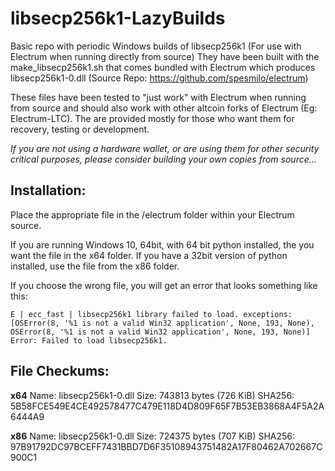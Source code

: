 # libsecp256k1-LazyBuilds
Basic repo with periodic Windows builds of libsecp256k1 (For use with Electrum when running directly from source) They have been built with the make_libsecp256k1.sh that comes bundled with Electrum which produces libsecp256k1-0.dll (Source Repo: https://github.com/spesmilo/electrum)

These files have been tested to "just work" with Electrum when running from source and should also work with other altcoin forks of Electrum (Eg: Electrum-LTC). The are provided mostly for those who want them for recovery, testing or development.

_If you are not using a hardware wallet, or are using them for other security critical purposes, please consider building your own copies from source..._

## Installation:

Place the appropriate file in the /electrum folder within your Electrum source.

If you are running Windows 10, 64bit, with 64 bit python installed, the you want the file in the x64 folder. If you have a 32bit version of python installed, use the file from the x86 folder.

If you choose the wrong file, you will get an error that looks something like this:

`E | ecc_fast | libsecp256k1 library failed to load. exceptions: [OSError(8, '%1 is not a valid Win32 application', None, 193, None), OSError(8, '%1 is not a valid Win32 application', None, 193, None)]
Error: Failed to load libsecp256k1.`

## File Checkums:
**x64**
Name: libsecp256k1-0.dll
Size: 743813 bytes (726 KiB)
SHA256: 5B58FCE549E4CE492578477C479E118D4D809F65F7B53EB3868A4F5A2A6444A9

**x86**
Name: libsecp256k1-0.dll
Size: 724375 bytes (707 KiB)
SHA256: 97B91792DC97BCEFF7431BBD7D6F35108943751482A17F80462A702667C900C1




